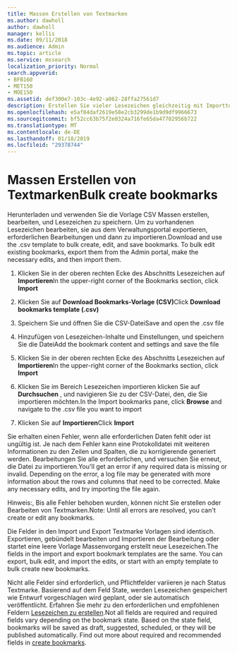 ```yaml
---
title: Massen Erstellen von Textmarken
ms.author: dawholl
author: dawholl
manager: kellis
ms.date: 09/11/2018
ms.audience: Admin
ms.topic: article
ms.service: mssearch
localization_priority: Normal
search.appverid:
- BFB160
- MET150
- MOE150
ms.assetid: def300e7-103c-4e92-a062-28ffa27561d7
description: Erstellen Sie vieler Lesezeichen gleichzeitig mit Importtools für das Microsoft Search Admin-portal
ms.openlocfilehash: e5af84daf2619e58e2cb3299de1b9d9df9966673
ms.sourcegitcommit: bf52cc63b75f2e0324a716fe65da47702956b722
ms.translationtype: MT
ms.contentlocale: de-DE
ms.lasthandoff: 01/18/2019
ms.locfileid: "29378744"
---
```

# <a name="bulk-create-bookmarks"></a><span data-ttu-id="d448b-103">Massen Erstellen von Textmarken</span><span class="sxs-lookup"><span data-stu-id="d448b-103">Bulk create bookmarks</span></span>

<span data-ttu-id="d448b-p101">Herunterladen und verwenden Sie die Vorlage CSV Massen erstellen, bearbeiten, und Lesezeichen zu speichern. Um zu vorhandenen Lesezeichen bearbeiten, sie aus dem Verwaltungsportal exportieren, erforderlichen Bearbeitungen und dann zu importieren.</span><span class="sxs-lookup"><span data-stu-id="d448b-p101">Download and use the .csv template to bulk create, edit, and save bookmarks. To bulk edit existing bookmarks, export them from the Admin portal, make the necessary edits, and then import them.</span></span>
  
1. <span data-ttu-id="d448b-106">Klicken Sie in der oberen rechten Ecke des Abschnitts Lesezeichen auf **Importieren**</span><span class="sxs-lookup"><span data-stu-id="d448b-106">In the upper-right corner of the Bookmarks section, click **Import**</span></span>
    
2. <span data-ttu-id="d448b-107">Klicken Sie auf **Download Bookmarks-Vorlage (CSV)**</span><span class="sxs-lookup"><span data-stu-id="d448b-107">Click **Download bookmarks template (.csv)**</span></span>
    
3. <span data-ttu-id="d448b-108">Speichern Sie und öffnen Sie die CSV-Datei</span><span class="sxs-lookup"><span data-stu-id="d448b-108">Save and open the .csv file</span></span>
    
4. <span data-ttu-id="d448b-109">Hinzufügen von Lesezeichen-Inhalte und Einstellungen, und speichern Sie die Datei</span><span class="sxs-lookup"><span data-stu-id="d448b-109">Add the bookmark content and settings and save the file</span></span>
    
5. <span data-ttu-id="d448b-110">Klicken Sie in der oberen rechten Ecke des Abschnitts Lesezeichen auf **Importieren**</span><span class="sxs-lookup"><span data-stu-id="d448b-110">In the upper-right corner of the Bookmarks section, click **Import**</span></span>
    
6. <span data-ttu-id="d448b-111">Klicken Sie im Bereich Lesezeichen importieren klicken Sie auf **Durchsuchen** , und navigieren Sie zu der CSV-Datei, den, die Sie importieren möchten.</span><span class="sxs-lookup"><span data-stu-id="d448b-111">In the Import bookmarks pane, click **Browse** and navigate to the .csv file you want to import</span></span> 
    
7. <span data-ttu-id="d448b-112">Klicken Sie auf **Importieren**</span><span class="sxs-lookup"><span data-stu-id="d448b-112">Click **Import**</span></span>
    
<span data-ttu-id="d448b-p102">Sie erhalten einen Fehler, wenn alle erforderlichen Daten fehlt oder ist ungültig ist. Je nach dem Fehler kann eine Protokolldatei mit weiteren Informationen zu den Zeilen und Spalten, die zu korrigierende generiert werden. Bearbeitungen Sie alle erforderlichen, und versuchen Sie erneut, die Datei zu importieren.</span><span class="sxs-lookup"><span data-stu-id="d448b-p102">You'll get an error if any required data is missing or invalid. Depending on the error, a log file may be generated with more information about the rows and columns that need to be corrected. Make any necessary edits, and try importing the file again.</span></span>
  
<span data-ttu-id="d448b-116">Hinweis:, Bis alle Fehler behoben wurden, können nicht Sie erstellen oder Bearbeiten von Textmarken.</span><span class="sxs-lookup"><span data-stu-id="d448b-116">Note: Until all errors are resolved, you can't create or edit any bookmarks.</span></span>
  
<span data-ttu-id="d448b-p103">Die Felder in den Import und Export Textmarke Vorlagen sind identisch. Exportieren, gebündelt bearbeiten und Importieren der Bearbeitung oder startet eine leere Vorlage Massenvorgang erstellt neue Lesezeichen.</span><span class="sxs-lookup"><span data-stu-id="d448b-p103">The fields in the import and export bookmark templates are the same. You can export, bulk edit, and import the edits, or start with an empty template to bulk create new bookmarks.</span></span>
  
<span data-ttu-id="d448b-p104">Nicht alle Felder sind erforderlich, und Pflichtfelder variieren je nach Status Textmarke. Basierend auf dem Feld State, werden Lesezeichen gespeichert wie Entwurf vorgeschlagen wird geplant, oder sie automatisch veröffentlicht. Erfahren Sie mehr zu den erforderlichen und empfohlenen Feldern [Lesezeichen zu erstellen](create-bookmarks.md).</span><span class="sxs-lookup"><span data-stu-id="d448b-p104">Not all fields are required and required fields vary depending on the bookmark state. Based on the state field, bookmarks will be saved as draft, suggested, scheduled, or they will be published automatically. Find out more about required and recommended fields in [create bookmarks](create-bookmarks.md).</span></span>

  

